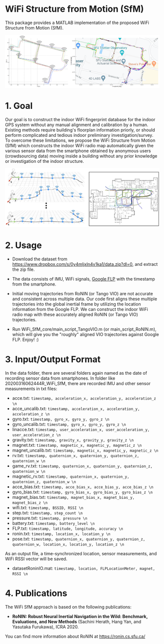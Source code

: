 # WiFi Structure from Motion (SfM)
This package provides a MATLAB implementation of the proposed WiFi Structure from Motion (SfM).

![WiFi Structure from Motion](https://github.com/PyojinKim/wifisfm/blob/master/screenshot.png)


# 1. Goal

Our goal is to construct the indoor WiFi fingerprint database for the indoor GPS system without any manual alignment and calibration by a human.
Existing methods require building's floorplan information priorly, or should perform complicated and tedious indoor preliminary investigation/survey.
To overcome these limitations, we propose the WiFi Structure from Motion (SfM) which constructs the indoor WiFi radio map automatically given the various sensor data from the smartphone obtained by anonymous users (crowdsourcing data) moving inside a building without any prior knowledge or investigation of the indoor structure.

![WiFi Structure from Motion](https://github.com/PyojinKim/wifisfm/blob/master/teaser.png)


# 2. Usage

* Download the dataset from https://www.dropbox.com/s/0y4mljxln4v1ka1/data.zip?dl=0, and extract the zip file.

* The data consists of IMU, WiFi signals, [Google FLP](https://developers.google.com/location-context/fused-location-provider) with the timestamp from the smartphone.

* Initial moving trajectories from RoNIN (or Tango VIO) are not accurate and consistent across multiple data.
  Our code first aligns these multiple trajectories into the global inertial frame by utilizing the location information from the Google FLP.
  We can construct the indoor WiFi radio map with these accurately aligned RoNIN (or Tango VIO) trajectories.

* Run WiFi_SfM_core/main_script_TangoVIO.m (or main_script_RoNIN.m), which will give you the "roughly" aligned VIO trajectories against Google FLP. Enjoy! :)


# 3. Input/Output Format

In the data folder, there are several folders again named as the date of recording sensor data from smartphones.
In folder like 20200316062444R_WiFi_SfM, there are recorded IMU and other sensor measurements in txt files:

* acce.txt: `timestamp, acceleration_x, acceleration_y, acceleration_z \n`
* acce_uncalib.txt: `timestamp, acceleration_x, acceleration_y, acceleration_z \n`
* gyro.txt: `timestamp, gyro_x, gyro_y, gyro_z \n`
* gyro_uncalib.txt: `timestamp, gyro_x, gyro_y, gyro_z \n`
* linacce.txt: `timestamp, user_acceleration_x, user_acceleration_y, user_acceleration_z \n`
* gravity.txt: `timestamp, gravity_x, gravity_y, gravity_z \n`
* magnet.txt: `timestamp, magnetic_x, magnetic_y, magnetic_z \n`
* magnet_uncalib.txt: `timestamp, magnetic_x, magnetic_y, magnetic_z \n`
* rv.txt: `timestamp, quaternion_x, quaternion_y, quaternion_z, quaternion_w \n`
* game_rv.txt: `timestamp, quaternion_x, quaternion_y, quaternion_z, quaternion_w \n`
* magnetic_rv.txt: `timestamp, quaternion_x, quaternion_y, quaternion_z, quaternion_w \n`
* acce_bias.txt: `timestamp, acce_bias_x, acce_bias_y, acce_bias_z \n`
* gyro_bias.txt: `timestamp, gyro_bias_x, gyro_bias_y, gyro_bias_z \n`
* magnet_bias.txt: `timestamp, magnet_bias_x, magnet_bias_y, magnet_bias_z \n`
* wifi.txt: `timestamp, BSSID, RSSI \n`
* step.txt: `timestamp, step_count \n`
* pressure.txt: `timestamp, pressure \n`
* battery.txt: `timestamp, battery_level \n`
* FLP.txt: `timestamp, latitude, longitude, accuracy \n`
* ronin.txt: `timestamp, location_x, location_y \n`
* pose.txt: `timestamp, quaternion_x, quaternion_y, quaternion_z, quaternion_w, location_x, location_y, location_z \n`

As an output file, a time-synchronized location, sensor measurements, and WiFi RSSI vector will be saved.

* datasetRoninIO.mat: `timestamp, location, FLPLocationMeter, magnet, RSSI \n`


# 4. Publications

The WiFi SfM approach is based on the following publications:

* **RoNIN: Robust Neural Inertial Navigation in the Wild: Benchmark, Evaluations, and New Methods** (Sachini Herath, Hang Yan, and Yasutaka Furukawa), ICRA 2020.

You can find more information about RoNIN at https://ronin.cs.sfu.ca/
